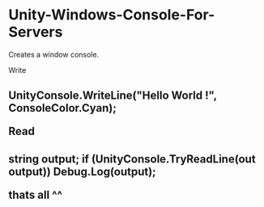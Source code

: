# Unity-Windows-Console-For-Servers
Creates a window console.

Write<h2>
UnityConsole.WriteLine("Hello World !", ConsoleColor.Cyan);


Read<h2>
string output;
if (UnityConsole.TryReadLine(out output))
    Debug.Log(output);

thats all ^^
